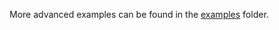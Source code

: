 More advanced examples can be found in the [examples](https://github.com/iotaledger/wallet.rs/tree/develop/wallet/bindings/java/examples/src) folder.